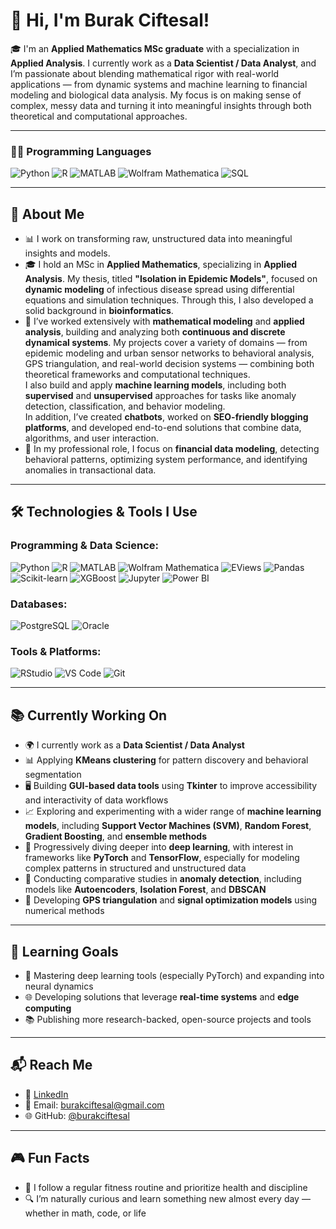 # 👋 Hi, I'm Burak Ciftesal!

🎓 I'm an **Applied Mathematics MSc graduate** with a specialization in **Applied Analysis**. I currently work as a **Data Scientist / Data Analyst**, and I’m passionate about blending mathematical rigor with real-world applications — from dynamic systems and machine learning to financial modeling and biological data analysis. My focus is on making sense of complex, messy data and turning it into meaningful insights through both theoretical and computational approaches.

---

### 🧑‍💻 Programming Languages  
![Python](https://img.shields.io/badge/-Python-3776AB?style=flat-square&logo=python&logoColor=white)
![R](https://img.shields.io/badge/-R-276DC3?style=flat-square&logo=r&logoColor=white)
![MATLAB](https://img.shields.io/badge/-MATLAB-0076A8?style=flat-square&logo=Mathworks&logoColor=white)
![Wolfram Mathematica](https://img.shields.io/badge/-Mathematica-DD1100?style=flat-square)
![SQL](https://img.shields.io/badge/-SQL-4479A1?style=flat-square&logo=postgresql&logoColor=white)

---

## 🚀 About Me

- 📊 I work on transforming raw, unstructured data into meaningful insights and models.
- 🎓 I hold an MSc in **Applied Mathematics**, specializing in **Applied Analysis**. My thesis, titled **"Isolation in Epidemic Models"**, focused on **dynamic modeling** of infectious disease spread using differential equations and simulation techniques. Through this, I also developed a solid background in **bioinformatics**.
- 🧮 I’ve worked extensively with **mathematical modeling** and **applied analysis**, building and analyzing both **continuous and discrete dynamical systems**. My projects cover a variety of domains — from epidemic modeling and urban sensor networks to behavioral analysis, GPS triangulation, and real-world decision systems — combining both theoretical frameworks and computational techniques.  
  I also build and apply **machine learning models**, including both **supervised** and **unsupervised** approaches for tasks like anomaly detection, classification, and behavior modeling.  
  In addition, I’ve created **chatbots**, worked on **SEO-friendly blogging platforms**, and developed end-to-end solutions that combine data, algorithms, and user interaction.
- 💼 In my professional role, I focus on **financial data modeling**, detecting behavioral patterns, optimizing system performance, and identifying anomalies in transactional data.

---

## 🛠️ Technologies & Tools I Use

### Programming & Data Science:
![Python](https://img.shields.io/badge/Python-3776AB?style=flat&logo=python&logoColor=white)
![R](https://img.shields.io/badge/R-276DC3?style=flat&logo=r&logoColor=white)
![MATLAB](https://img.shields.io/badge/MATLAB-0076A8?style=flat&logo=Mathworks&logoColor=white)
![Wolfram Mathematica](https://img.shields.io/badge/Mathematica-DD1100?style=flat)
![EViews](https://img.shields.io/badge/EViews-003B6F?style=flat)
![Pandas](https://img.shields.io/badge/Pandas-150458?style=flat&logo=pandas&logoColor=white)
![Scikit-learn](https://img.shields.io/badge/Scikit--learn-F7931E?style=flat&logo=scikit-learn&logoColor=white)
![XGBoost](https://img.shields.io/badge/XGBoost-EC2025?style=flat)
![Jupyter](https://img.shields.io/badge/Jupyter-F37626?style=flat&logo=jupyter&logoColor=white)
![Power BI](https://img.shields.io/badge/PowerBI-F2C811?style=flat&logo=powerbi&logoColor=black)

### Databases:
![PostgreSQL](https://img.shields.io/badge/PostgreSQL-336791?style=flat&logo=postgresql&logoColor=white)
![Oracle](https://img.shields.io/badge/Oracle-F80000?style=flat&logo=oracle&logoColor=white)

### Tools & Platforms:
![RStudio](https://img.shields.io/badge/RStudio-75AADB?style=flat&logo=rstudio&logoColor=white)
![VS Code](https://img.shields.io/badge/VS_Code-007ACC?style=flat&logo=visual-studio-code&logoColor=white)
![Git](https://img.shields.io/badge/Git-F05032?style=flat&logo=git&logoColor=white)

---

## 📚 Currently Working On

- 🌍 I currently work as a **Data Scientist / Data Analyst**
- 📊 Applying **KMeans clustering** for pattern discovery and behavioral segmentation
- 🖥️ Building **GUI-based data tools** using **Tkinter** to improve accessibility and interactivity of data workflows
- 📈 Exploring and experimenting with a wider range of **machine learning models**, including **Support Vector Machines (SVM)**, **Random Forest**, **Gradient Boosting**, and **ensemble methods**
- 🤖 Progressively diving deeper into **deep learning**, with interest in frameworks like **PyTorch** and **TensorFlow**, especially for modeling complex patterns in structured and unstructured data
- 🧪 Conducting comparative studies in **anomaly detection**, including models like **Autoencoders**, **Isolation Forest**, and **DBSCAN**
- 📐 Developing **GPS triangulation** and **signal optimization models** using numerical methods

---

## 🎯 Learning Goals

- 🧠 Mastering deep learning tools (especially PyTorch) and expanding into neural dynamics
- 🌐 Developing solutions that leverage **real-time systems** and **edge computing**
- 📚 Publishing more research-backed, open-source projects and tools

---

## 📬 Reach Me

- 💼 [LinkedIn](https://www.linkedin.com/in/burakciftesal)
- 📧 Email: burakciftesal@gmail.com 
- 🌐 GitHub: [@burakciftesal](https://github.com/burakciftesal)

---

## 🎮 Fun Facts

- 💪 I follow a regular fitness routine and prioritize health and discipline
- 🔍 I’m naturally curious and learn something new almost every day — whether in math, code, or life
